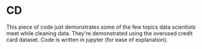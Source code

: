 # CD
This piece of code just demonstrates some of the few topics data scientists meet while cleaning data. They're demonstrated using the overused credit card dataset. Code is written in jupyter (for ease of explanation).
